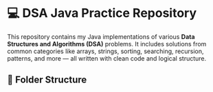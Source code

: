 # 💻 DSA Java Practice Repository

This repository contains my Java implementations of various **Data Structures and Algorithms (DSA)** problems. It includes solutions from common categories like arrays, strings, sorting, searching, recursion, patterns, and more — all written with clean code and logical structure.

## 📁 Folder Structure

